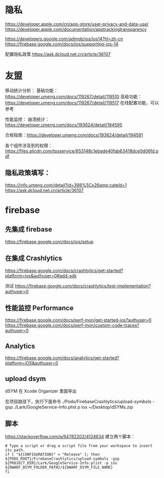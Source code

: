 
# 隐私
https://developer.apple.com/cn/app-store/user-privacy-and-data-use/
https://developer.apple.com/documentation/apptrackingtransparency

https://developers.google.com/admob/ios/ios14?hl=zh-cn
https://firebase.google.com/docs/ios/supporting-ios-14


配置隐私政策
https://ask.dcloud.net.cn/article/36107


# 友盟
 移动统计分析：
 基础功能：https://developer.umeng.com/docs/119267/detail/119510
 高级功能：https://developer.umeng.com/docs/119267/detail/119517
 在线配置功能，可以参考
 
 
 性能监控：
 崩溃统计：https://developer.umeng.com/docs/193624/detail/194595
 
 
 合规指南：https://developer.umeng.com/docs/193624/detail/194591
 
 
 各个组件涉及到的权限： https://files.alicdn.com/tpsservice/653148c1ebade40fab63418dce0d06fd.pdf

## 隐私政策填写：
https://info.umeng.com/detail?id=398%5Cx26amp;cateId=1
https://ask.dcloud.net.cn/article/36107



# firebase
## 先集成 firebase

https://firebase.google.com/docs/ios/setup


## 在集成 Crashlytics
https://firebase.google.com/docs/crashlytics/get-started?platform=ios&authuser=0#add-sdk

测试 https://firebase.google.com/docs/crashlytics/test-implementation?authuser=0


## 性能监控 Performance
https://firebase.google.com/docs/perf-mon/get-started-ios?authuser=0
https://firebase.google.com/docs/perf-mon/custom-code-traces?authuser=0

## Analytics
https://firebase.google.com/docs/analytics/get-started?platform=iOS&authuser=0

## upload dsym
dSYM 在 Xcode Organizer 里面导出

在项目路径下，执行下面命令
./Pods/FirebaseCrashlytics/upload-symbols -gsp ./Lark/GoogleService-Info.plist p ios ~/Desktop/dSYMs.zip


## 脚本
https://stackoverflow.com/a/64782202/4124634
建立两个脚本：
```
# Type a script or drag a script file from your workspace to insert its path.
if [ "${CONFIGURATION}" = "Release" ]; then
${PODS_ROOT}/FirebaseCrashlytics/upload-symbols -gsp ${PROJECT_DIR}/Lark/GoogleService-Info.plist -p ios ${DWARF_DSYM_FOLDER_PATH}/${DWARF_DSYM_FILE_NAME}
fi
```
